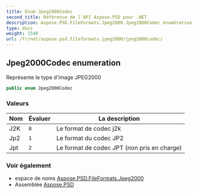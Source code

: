 ```yaml
---
title: Enum Jpeg2000Codec
second_title: Référence de l'API Aspose.PSD pour .NET
description: Aspose.PSD.FileFormats.Jpeg2000.Jpeg2000Codec énumération. Représente le type dimage JPEG2000
type: docs
weight: 1540
url: /fr/net/aspose.psd.fileformats.jpeg2000/jpeg2000codec/
---
```

## Jpeg2000Codec enumeration

Représente le type d'image JPEG2000

```csharp
public enum Jpeg2000Codec
```

### Valeurs

| Nom | Évaluer | La description |
| --- | --- | --- |
| J2K | `0` | Le format de codec j2k |
| Jp2 | `1` | Le format du codec JP2 |
| Jpt | `2` | Le format de codec JPT (non pris en charge) |

### Voir également

* espace de noms [Aspose.PSD.FileFormats.Jpeg2000](../../aspose.psd.fileformats.jpeg2000/)
* Assemblée [Aspose.PSD](../../)


